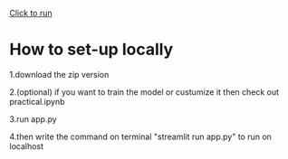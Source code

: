 [Click to run](https://whatisnext.streamlit.app/)

<h1>How to set-up locally</h1>
1.download the zip version

2.(optional) if you want to train the model or custumize it then check out practical.ipynb

3.run app.py

4.then write the command on terminal "streamlit run app.py" to run on localhost
